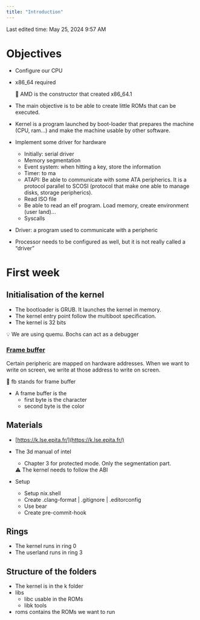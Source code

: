 ```yaml
---
title: "Introduction"
---
```

Last edited time: May 25, 2024 9:57 AM

# Objectives

- Configure our CPU
- x86_64 required
    
    <aside>
    🧠 AMD is the constructor that created x86_64.1
    
    </aside>
    
- The main objective is to be able to create little ROMs that can be executed.
- Kernel is a program launched by boot-loader that prepares the machine (CPU, ram…) and make the machine usable by other software.
- Implement some driver for hardware
    - Initially: serial driver
    - Memory segmentation
    - Event system: when hitting a key, store the information
    - Timer: to ma
    - ATAPI: Be able to communicate with some ATA peripherics. It is a protocol parallel to SCOSI (protocol that make one able to manage disks, storage peripherics).
    - Read ISO file
    - Be able to read an elf program. Load memory, create environment (user land)…
    - Syscalls
- Driver: a program used to communicate with a peripheric
- Processor needs to be configured as well, but it is not really called a “driver”

# First week

## Initialisation of the kernel

- The bootloader is GRUB. It launches the kernel in memory.
- The kernel entry point follow the multiboot specification.
- The kernel is 32 bits

<aside>
💡 We are using quemu.
Bochs can act as a debugger

</aside>

### [Frame buffer](https://k.lse.epita.fr/internals/framebuffer.html)

Certain peripheric are mapped on hardware addresses. When we want to write on screen, we write at those address to write on screen.

<aside>
🧠 fb stands for frame buffer

</aside>

- A frame buffer is the
    - first byte is the character
    - second byte is the color

## Materials

- [https://k.lse.epita.fr/](https://k.lse.epita.fr/)
- The 3d manual of intel
    - Chapter 3 for protected mode. Only the segmentation part.
    
    <aside>
    ⚠️ The kernel needs to follow the ABI
    
    </aside>
    
- Setup
    - Setup nix.shell
    - Create .clang-format | .gitignore | .editorconfig
    - Use bear
    - Create pre-commit-hook

## Rings

- The kernel runs in ring 0
- The userland runs in ring 3

## Structure of the folders

- The kernel is in the k folder
- libs
    - libc usable in the ROMs
    - libk tools
- roms contains the ROMs we want to run
